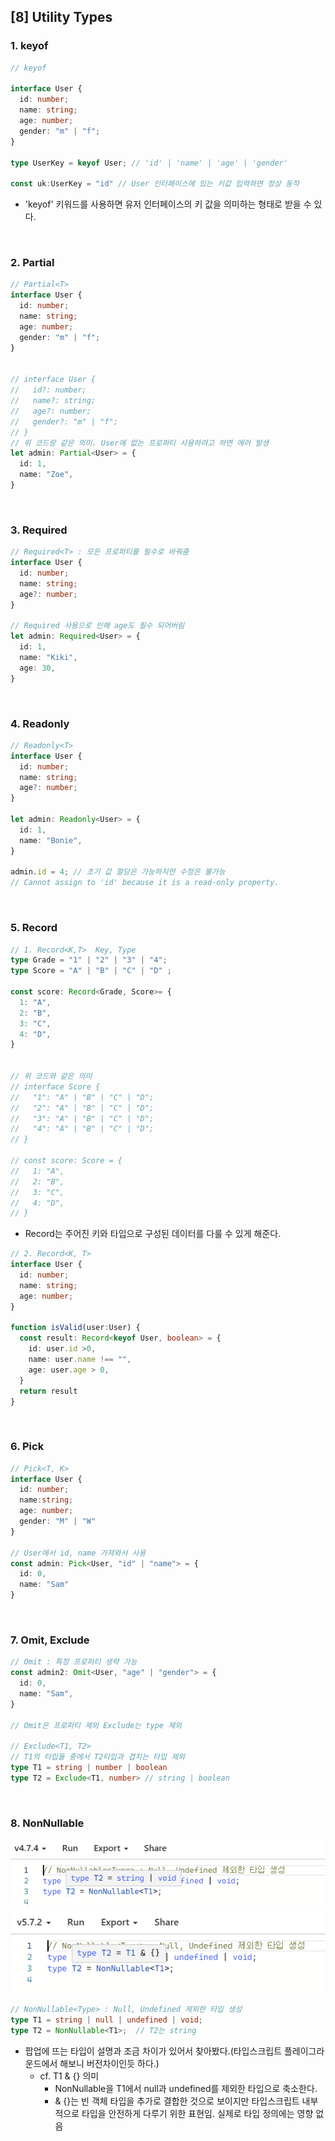 ## [8] Utility Types
### 1. keyof
```typescript
// keyof

interface User {
  id: number;
  name: string;
  age: number;
  gender: "m" | "f";
}

type UserKey = keyof User; // 'id' | 'name' | 'age' | 'gender'

const uk:UserKey = "id" // User 인터페이스에 있는 키값 입력하면 정상 동작
```
  - 'keyof' 키워드를 사용하면 유저 인터페이스의 키 값을 의미하는 형태로 받을 수 있다.

</br>

### 2. Partial
```typescript
// Partial<T>
interface User {
  id: number;
  name: string;
  age: number;
  gender: "m" | "f";
}


// interface User {
//   id?: number;
//   name?: string;
//   age?: number;
//   gender?: "m" | "f";
// }
// 위 코드랑 같은 의미. User에 없는 프로퍼티 사용하려고 하면 에러 발생
let admin: Partial<User> = {
  id: 1,
  name: "Zoe",
}
```

</br>

### 3. Required 
```typescript
// Required<T> : 모든 프로퍼티를 필수로 바꿔줌
interface User {
  id: number;
  name: string;
  age?: number;
}

// Required 사용으로 인해 age도 필수 되어버림 
let admin: Required<User> = {
  id: 1,
  name: "Kiki",
  age: 30,
}
```
</br>

### 4. Readonly
```typescript
// Readonly<T>
interface User {
  id: number;
  name: string;
  age?: number;
}

let admin: Readonly<User> = {
  id: 1,
  name: "Bonie",
}

admin.id = 4; // 초기 값 할당은 가능하지만 수정은 불가능
// Cannot assign to 'id' because it is a read-only property.
```

</br>

### 5. Record
```typescript
// 1. Record<K,T>  Key, Type
type Grade = "1" | "2" | "3" | "4";
type Score = "A" | "B" | "C" | "D" ;

const score: Record<Grade, Score>= {
  1: "A",
  2: "B",
  3: "C",
  4: "D",
}


// 위 코드와 같은 의미
// interface Score {
//   "1": "A" | "B" | "C" | "D";
//   "2": "A" | "B" | "C" | "D";
//   "3": "A" | "B" | "C" | "D";
//   "4": "A" | "B" | "C" | "D";
// }

// const score: Score = {
//   1: "A",
//   2: "B",
//   3: "C",
//   4: "D",
// }
```
  - Record는 주어진 키와 타입으로 구성된 데이터를 다룰 수 있게 해준다.

```typescript
// 2. Record<K, T>
interface User {
  id: number;
  name: string;
  age: number;
}

function isValid(user:User) {
  const result: Record<keyof User, boolean> = {
    id: user.id >0,
    name: user.name !== "",
    age: user.age > 0,
  }
  return result
}
```
</br>

### 6. Pick
```typescript
// Pick<T, K>
interface User {
  id: number;
  name:string;
  age: number;
  gender: "M" | "W"
}

// User에서 id, name 가져와서 사용
const admin: Pick<User, "id" | "name"> = {
  id: 0,
  name: "Sam"
}

```
</br>

### 7. Omit, Exclude
```typescript
// Omit : 특정 프로퍼티 생략 가능
const admin2: Omit<User, "age" | "gender"> = {
  id: 0,
  name: "Sam",
}

// Omit은 프로퍼티 제외 Exclude는 type 제외

// Exclude<T1, T2>
// T1의 타입들 중에서 T2타입과 겹치는 타입 제외
type T1 = string | number | boolean
type T2 = Exclude<T1, number> // string | boolean
```

</br>

### 8. NonNullable<T>
![alt text](image-33.png)
![alt text](image-34.png)
```typescript
// NonNullable<Type> : Null, Undefined 제외한 타입 생성
type T1 = string | null | undefined | void;
type T2 = NonNullable<T1>;  // T2는 string
```
- 팝업에 뜨는 타입이 설명과 조금 차이가 있어서 찾아봤다.(타입스크립트 플레이그라운드에서 해보니 버전차이인듯 하다.)
  - cf. T1 & {} 의미
    - NonNullable<T1>을 T1에서 null과 undefined를 제외한 타입으로 축소한다.
    - & {}는 빈 객체 타입을 추가로 결합한 것으로 보이지만 타입스크립트 내부적으로 타입을 안전하게 다루기 위한 표현임. 실제로 타입 정의에는 영향 없음